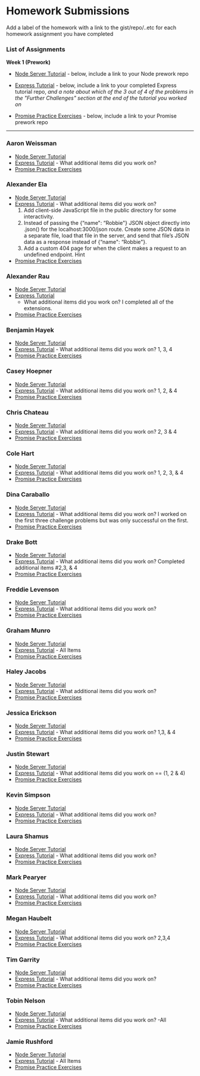 # Homework Submissions

Add a label of the homework with a link to the gist/repo/..etc for each homework assignment you have completed

### List of Assignments

**Week 1 (Prework)**

* [Node Server Tutorial](http://frontend.turing.io/lessons/module-4/node-prework.html) - below, include a link to your Node prework repo

* [Express Tutorial](https://medium.com/@jaeger.rob/introduction-to-nodes-express-js-db5617047150) - below, include a link to your completed Express tutorial repo, *and a note about which of the 3 out of 4 of the problems in the "Further Challenges" section at the end of the tutorial you worked on*

* [Promise Practice Exercises](https://gist.github.com/robbiejaeger/dc8f55c1f9462741090862f736b82cab) - below, include a link to your Promise prework repo

---

### Aaron Weissman

* [Node Server Tutorial](https://github.com/aweissman11/node-server-tutorial)
* [Express Tutorial](https://github.com/aweissman11/express-tutorial) - What additional items did you work on?
* [Promise Practice Exercises](https://repl.it/@aweissman11/mod4PromisePrework)

### Alexander Ela

* [Node Server Tutorial](https://github.com/alexanderela/mod4-prework/tree/master/node-intro/messages)
* [Express Tutorial](https://github.com/alexanderela/mod4-prework/tree/master/express-intro) - What additional items did you work on?
  1. Add client-side JavaScript file in the public directory for some interactivity.
  2. Instead of passing the {“name": “Robbie"} JSON object directly into .json() for the localhost:3000/json route. Create some JSON data in a separate file, load that file in the server, and send that file’s JSON data as a response instead of {“name": “Robbie"}.
  3. Add a custom 404 page for when the client makes a request to an undefined endpoint. Hint
* [Promise Practice Exercises](https://github.com/alexanderela/mod4-prework/tree/master/promises-intro)

### Alexander Rau

* [Node Server Tutorial](https://gist.github.com/raualex/c4f8e452484997548cb3b135a49b76eb)
* [Express Tutorial](https://github.com/raualex/express-tutorial)
  - What additional items did you work on?
      I completed all of the extensions.
* [Promise Practice Exercises](https://gist.github.com/raualex/f7493b831844677d0365e58fcb8d59e8)

### Benjamin Hayek

* [Node Server Tutorial](https://github.com/benjaminhayek/Node-Server-Tutorial)
* [Express Tutorial](https://github.com/benjaminhayek/node-express-intro) - What additional items did you work on? 1, 3, 4
* [Promise Practice Exercises](https://github.com/benjaminhayek/Promise-practice)

### Casey Hoepner

* [Node Server Tutorial](https://github.com/caseyhoepner/node.js-intro)
* [Express Tutorial](https://github.com/caseyhoepner/express-intro) - What additional items did you work on? 1, 2, & 4
* [Promise Practice Exercises](https://github.com/caseyhoepner/promises-intro)

### Chris Chateau

* [Node Server Tutorial](https://github.com/christopherchateau/Node-Server-Tutorial)
* [Express Tutorial](https://github.com/christopherchateau/Express-Tutorial) - What additional items did you work on? 2, 3 & 4
* [Promise Practice Exercises](https://github.com/christopherchateau/Promise-Practice-Exercises/)

### Cole Hart

* [Node Server Tutorial](https://github.com/colehart/messages)
* [Express Tutorial](https://github.com/colehart/express-intro) - What additional items did you work on? 1, 2, 3, & 4
* [Promise Practice Exercises](https://github.com/colehart/promise-pledges-prework)

### Dina Caraballo

* [Node Server Tutorial](https://github.com/djcaraballo/Mod4Prework/tree/master/messages)
* [Express Tutorial](https://github.com/djcaraballo/Mod4Prework/tree/master/ExpressTutorial) - What additional items did you work on?
I worked on the first three challenge problems but was only successful on the first.
* [Promise Practice Exercises](https://github.com/djcaraballo/Mod4Prework/tree/master/PromisePractice)

### Drake Bott

* [Node Server Tutorial](https://github.com/bottd/Prework-node-intro)
* [Express Tutorial](https://github.com/bottd/prework-express-intro) - What additional items did you work on? Completed additional items #2,3, & 4 
* [Promise Practice Exercises](https://repl.it/@bottd/Promise-Practice)

### Freddie Levenson

* [Node Server Tutorial]()
* [Express Tutorial]() - What additional items did you work on?
* [Promise Practice Exercises]()

### Graham Munro

* [Node Server Tutorial](https://github.com/gmasterofnone/basicNode)
* [Express Tutorial](https://github.com/gmasterofnone/basicExpress) - All Items
* [Promise Practice Exercises](https://repl.it/@gmasterofnone/Mod4-Promises-Practice)

### Haley Jacobs

* [Node Server Tutorial]()
* [Express Tutorial](https://github.com/hljacobs5/prework-express) - What additional items did you work on?
* [Promise Practice Exercises]()

### Jessica Erickson

* [Node Server Tutorial](https://github.com/Jessica-Erickson/node-prework)
* [Express Tutorial](https://github.com/Jessica-Erickson/express-prework) - What additional items did you work on? 1,3, & 4
* [Promise Practice Exercises](https://github.com/Jessica-Erickson/promises-prework)

### Justin Stewart

* [Node Server Tutorial](https://github.com/Jstewart3313/prework)
* [Express Tutorial](https://github.com/Jstewart3313/prework) - What additional items did you work on == (1, 2 & 4)
* [Promise Practice Exercises](https://repl.it/@JustinS2/Promises)

### Kevin Simpson

* [Node Server Tutorial]()
* [Express Tutorial]() - What additional items did you work on?
* [Promise Practice Exercises]()

### Laura Shamus

* [Node Server Tutorial]()
* [Express Tutorial]() - What additional items did you work on?
* [Promise Practice Exercises]()

### Mark Pearyer

* [Node Server Tutorial]()
* [Express Tutorial]() - What additional items did you work on?
* [Promise Practice Exercises]()

### Megan Haubelt

* [Node Server Tutorial](https://github.com/Haub/node-prework)
* [Express Tutorial](https://github.com/Haub/express-prework) - What additional items did you work on? 2,3,4
* [Promise Practice Exercises](https://gist.github.com/Haub/a9933c6a178fecad099b865ee50a461d)

### Tim Garrity

* [Node Server Tutorial](https://github.com/Salamandastron1/nodePreWork.git)
* [Express Tutorial]() - What additional items did you work on?
* [Promise Practice Exercises]()

### Tobin Nelson

* [Node Server Tutorial](https://github.com/Tobin-jn/node-prework)
* [Express Tutorial](https://github.com/Tobin-jn/prework-express) - What additional items did you work on? -All
* [Promise Practice Exercises](https://gist.github.com/Tobin-jn/244f34cdd60f1fee9952bdfc22a45ba7)

### Jamie Rushford


* [Node Server Tutorial](https://github.com/jarushford/node-prework)
* [Express Tutorial](https://github.com/jarushford/express-prework) - All Items
* [Promise Practice Exercises](https://repl.it/@jarushford/Promises)
